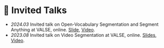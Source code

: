 [//]: # (# 🎖 Honors and Awards)

[//]: # (- National Scholarship, Ministry of Education of China in PKU &#40;year 2020-2021&#41; &#40;year 2019-2020&#41;.)

[//]: # (- President Scholarship of PKU &#40;year 2020-2021&#41;.)

[//]: # (- *2017, 2022* Beijing Excellent Graduates.)

[//]: # (- *2017, 2022* BUPT Excellent Graduates, PKU Excellent Graduates.)

[//]: # (- *2021.11* Winner of Segmenting and Tracking Every Point and Pixel: 6th Workshop on [ICCV-2021]&#40;https://motchallenge.net/workshops/bmtt2021/&#41; Track2 &#40;Project Leader and First Author&#41;.)

[//]: # ()

[//]: # (# 📖 Educations)

[//]: # (- *2017.09 - 2022.07*, PhD in Peking University &#40;PKU&#41;.)

[//]: # (- *2013.09 - 2017.07*, Bachelor in Beijing University of Posts and Telecommunications &#40;BUPT&#41;.)


# 💬 Invited Talks
- *2024.03* Invited talk on Open-Vocabulary Segmentation and Segment Anything at VALSE, online. [Slide](../../project/paper_local/xiangtai_valse_talk_3_20_2024.pdf), [Video](https://www.bilibili.com/video/BV1PZ421b7U7/?spm_id_from=333.337.search-card.all.click&vd_source=6bb672e5bcff6f43a998d1ba30743967).
- *2023.08* Invited talk on Video Segmentation at VALSE, online. [Slides](../../project/paper_local/talk-valse-8-30-2023.pdf), [Video](https://www.bilibili.com/video/BV1Ku411u741/?spm_id_from=333.337.search-card.all.click&vd_source=6bb672e5bcff6f43a998d1ba30743967).

[//]: # (- *2022.05* Invited talk on Panoptic Segmentation and Beyond in Baidu PaddleSeg Group.)

[//]: # (- *2021.12* Invited talk on Video Segmentation in DiDi Auto-Driving Group.)

[//]: # (- *2021.10* Invited talk on Aligned Segmentation HuaWei Noah Auto-Driving Group.)


[//]: # (# 💻 Internships)

[//]: # (- SenseTime, mentored by Dr. Guangliang Cheng and Dr. Jianping Shi.)

[//]: # (- JD AI &#40;remote cooperation&#41;, mentored by Dr. Yibo Yang and Prof. Dacheng Tao.)

[//]: # (- DeepMotion &#40;Now Xiaomi Car&#41;, mentored by Dr. Kuiyuan Yang. )

[//]: # (- I was mentored by [Dr.Kuiyuan Yang]&#40;https://scholar.google.com/citations?user=g2gAY_0AAAAJ&hl=zh-CN&#41;, [Prof.Li Zhang]&#40;http://www.robots.ox.ac.uk/~lz/&#41;, [Dr.Guangliang Cheng]&#40;https://scholar.google.com/citations?user=FToOC-wAAAAJ&hl=zh-CN&#41;, )

[//]: # ([Dr.Yibo Yang]&#40;https://iboing.github.io/&#41;, [Prof.Dacheng Tao]&#40;https://scholar.google.com/citations?user=RwlJNLcAAAAJ&hl=zh-CN&#41;, [Prof.Zhouchen Lin]&#40;https://zhouchenlin.github.io/&#41;, [[Dr.Jiangmiao Pang]&#40;https://oceanpang.github.io/&#41; during the PhD study.)